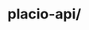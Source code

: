 # placio-api/

[//]: # (Placio Backend[![Go Coverage]&#40;https://github.com/USER/REPO/wiki/coverage.svg&#41;]&#40;https://raw.githack.com/wiki/doziestar/placio-api/coverage.html&#41;)
